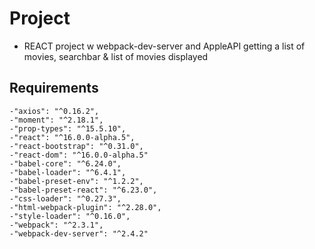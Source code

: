 # Project

- REACT project w webpack-dev-server and AppleAPI getting a list of movies, searchbar & list of movies displayed

## Requirements

    -"axios": "^0.16.2",
    -"moment": "^2.18.1",
    -"prop-types": "^15.5.10",
    -"react": "^16.0.0-alpha.5",
    -"react-bootstrap": "^0.31.0",
    -"react-dom": "^16.0.0-alpha.5"
    -"babel-core": "^6.24.0",
    -"babel-loader": "^6.4.1",
    -"babel-preset-env": "^1.2.2",
    -"babel-preset-react": "^6.23.0",
    -"css-loader": "^0.27.3",
    -"html-webpack-plugin": "^2.28.0",
    -"style-loader": "^0.16.0",
    -"webpack": "^2.3.1",
    -"webpack-dev-server": "^2.4.2"
